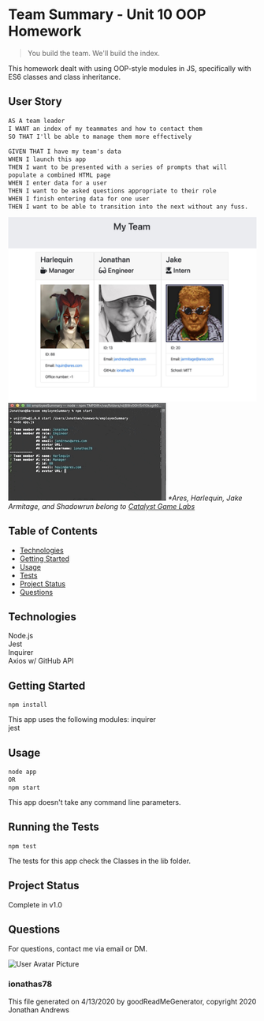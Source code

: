 # Team Summary - Unit 10 OOP Homework

> You build the team. We'll build the index.

This homework dealt with using OOP-style modules in JS, specifically with ES6 classes and class inheritance.

## User Story

```
AS A team leader
I WANT an index of my teammates and how to contact them
SO THAT I'll be able to manage them more effectively
```

```
GIVEN THAT I have my team's data
WHEN I launch this app
THEN I want to be presented with a series of prompts that will populate a combined HTML page
WHEN I enter data for a user
THEN I want to be asked questions appropriate to their role
WHEN I finish entering data for one user
THEN I want to be able to transition into the next without any fuss.
```

![Output image](./Assets/employeeSummary_Screenshot.jpg)
![Usage runthrough](./Assets/employeeSummary_Runthru_small.gif)
_*Ares, Harlequin, Jake Armitage, and Shadowrun belong to [Catalyst Game Labs](https://www.catalystgamelabs.com)_

## Table of Contents
* [Technologies](#Technologies)
* [Getting Started](#Getting)
* [Usage](#Usage)
* [Tests](#Running)
* [Project Status](#Project)
* [Questions](#Questions)

## Technologies
Node.js\
Jest\
Inquirer\
Axios w/ GitHub API

## Getting Started
```
npm install
```
This app uses the following modules:
inquirer\
jest


## Usage
```
node app
OR
npm start
```
This app doesn't take any command line parameters.

## Running the Tests
```
npm test
```
The tests for this app check the Classes in the lib folder.

## Project Status
Complete in v1.0


## Questions
For questions, contact me via email or DM.

![User Avatar Picture](https://avatars1.githubusercontent.com/u/61706660?v=4)
### ionathas78

This file generated on 4/13/2020 by goodReadMeGenerator, copyright 2020 Jonathan Andrews
